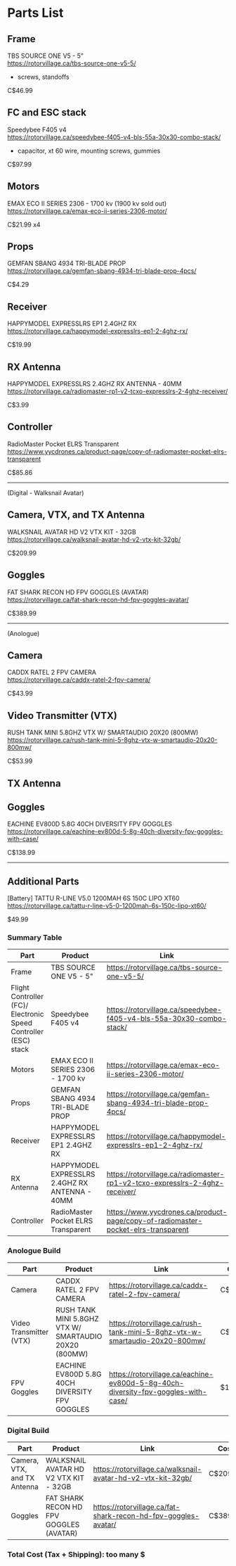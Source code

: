 # Parts List  
  
## Frame  
TBS SOURCE ONE V5 - 5"  
https://rotorvillage.ca/tbs-source-one-v5-5/  
- screws, standoffs
  
C$46.99  
  
  
## FC and ESC stack  
Speedybee F405 v4  
https://rotorvillage.ca/speedybee-f405-v4-bls-55a-30x30-combo-stack/  
- capacitor, xt 60 wire, mounting screws, gummies
  
C$97.99  
  
  
## Motors  
EMAX ECO II SERIES 2306 - 1700 kv (1900 kv sold out)  
https://rotorvillage.ca/emax-eco-ii-series-2306-motor/  
  
C$21.99 x4    
  
  
## Props  
GEMFAN SBANG 4934 TRI-BLADE PROP  
https://rotorvillage.ca/gemfan-sbang-4934-tri-blade-prop-4pcs/  
  
C$4.29  
  
  
## Receiver  
HAPPYMODEL EXPRESSLRS EP1 2.4GHZ RX  
https://rotorvillage.ca/happymodel-expresslrs-ep1-2-4ghz-rx/  
  
C$19.99  
  
  
## RX Antenna  
HAPPYMODEL EXPRESSLRS 2.4GHZ RX ANTENNA - 40MM  
https://rotorvillage.ca/radiomaster-rp1-v2-tcxo-expresslrs-2-4ghz-receiver/  
  
C$3.99  
  
  
## Controller  
RadioMaster Pocket ELRS Transparent  
https://www.yycdrones.ca/product-page/copy-of-radiomaster-pocket-elrs-transparent  
  
C$85.86 
  
  
-------------------------------------------------------------------------------
(Digital - Walksnail Avatar)  
  
## Camera, VTX, and TX Antenna  
WALKSNAIL AVATAR HD V2 VTX KIT - 32GB  
https://rotorvillage.ca/walksnail-avatar-hd-v2-vtx-kit-32gb/  
  
C$209.99  

  
## Goggles  
FAT SHARK RECON HD FPV GOGGLES (AVATAR)  
https://rotorvillage.ca/fat-shark-recon-hd-fpv-goggles-avatar/  
  
C$389.99  

  
-------------------------------------------------------------------------------
(Anologue)
  
## Camera  
CADDX RATEL 2 FPV CAMERA  
https://rotorvillage.ca/caddx-ratel-2-fpv-camera/  
  
C$43.99
  
  
## Video Transmitter (VTX)  
RUSH TANK MINI 5.8GHZ VTX W/ SMARTAUDIO 20X20 (800MW)  
https://rotorvillage.ca/rush-tank-mini-5-8ghz-vtx-w-smartaudio-20x20-800mw/  
  
C$53.99  
  
  
## TX Antenna

  
  
## Goggles  
EACHINE EV800D 5.8G 40CH DIVERSITY FPV GOGGLES  
https://rotorvillage.ca/eachine-ev800d-5-8g-40ch-diversity-fpv-goggles-with-case/  
  
C$138.99
  
  
-------------------------------------------------------------------------------
  
  
## Additional Parts
[Battery]
TATTU R-LINE V5.0 1200MAH 6S 150C LIPO XT60  
https://rotorvillage.ca/tattu-r-line-v5-0-1200mah-6s-150c-lipo-xt60/  
  
$49.99  
  
  
### Summary Table
  
|Part |Product |Link |Cost |
|-----|--------|-----|-----|
|Frame|TBS SOURCE ONE V5 - 5"| https://rotorvillage.ca/tbs-source-one-v5-5/ |C$46.99|
|Flight Controller (FC)/ Electronic Speed Controller (ESC) stack|Speedybee F405 v4|https://rotorvillage.ca/speedybee-f405-v4-bls-55a-30x30-combo-stack/ |C$97.99|
|Motors|EMAX ECO II SERIES 2306 - 1700 kv|https://rotorvillage.ca/emax-eco-ii-series-2306-motor/ |C$21.99 x4|
|Props|GEMFAN SBANG 4934 TRI-BLADE PROP|https://rotorvillage.ca/gemfan-sbang-4934-tri-blade-prop-4pcs/ |C$4.29|
|Receiver|HAPPYMODEL EXPRESSLRS EP1 2.4GHZ RX|https://rotorvillage.ca/happymodel-expresslrs-ep1-2-4ghz-rx/ |C$19.99|
|RX Antenna|HAPPYMODEL EXPRESSLRS 2.4GHZ RX ANTENNA - 40MM|https://rotorvillage.ca/radiomaster-rp1-v2-tcxo-expresslrs-2-4ghz-receiver/ |C$3.99|
|Controller|RadioMaster Pocket ELRS Transparent|https://www.yycdrones.ca/product-page/copy-of-radiomaster-pocket-elrs-transparent |C$85.86|

  
### Anologue Build

|Part |Product |Link |Cost |
|-----|--------|-----|-----|
|Camera|CADDX RATEL 2 FPV CAMERA|https://rotorvillage.ca/caddx-ratel-2-fpv-camera/ |C$43.99|
|Video Transmitter (VTX)|RUSH TANK MINI 5.8GHZ VTX W/ SMARTAUDIO 20X20 (800MW)|https://rotorvillage.ca/rush-tank-mini-5-8ghz-vtx-w-smartaudio-20x20-800mw/ |C$53.99|  
|FPV Goggles|EACHINE EV800D 5.8G 40CH DIVERSITY FPV GOGGLES|https://rotorvillage.ca/eachine-ev800d-5-8g-40ch-diversity-fpv-goggles-with-case/ |$138.99|
  
  
### Digital Build
  
|Part |Product |Link |Cost |
|-----|--------|-----|-----|
|Camera, VTX, and TX Antenna|WALKSNAIL AVATAR HD V2 VTX KIT - 32GB|https://rotorvillage.ca/walksnail-avatar-hd-v2-vtx-kit-32gb/ |C$209.99|
|Goggles|FAT SHARK RECON HD FPV GOGGLES (AVATAR)|https://rotorvillage.ca/fat-shark-recon-hd-fpv-goggles-avatar/ |C$389.99|



### Total Cost (Tax + Shipping): too many $

